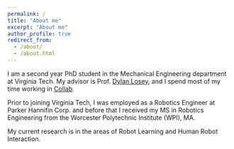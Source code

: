 ```yaml
---
permalink: /
title: "About me"
excerpt: "About me"
author_profile: true
redirect_from: 
  - /about/
  - /about.html
---
```

I am a second year PhD student in the Mechanical Engineering department at Virginia Tech. My advisor is Prof. [Dylan Losey](https://dylanlosey.com/), and I spend most of my time working in [Collab](https://collab.me.vt.edu/).

Prior to joining Virginia Tech, I was employed as a Robotics Engineer at Parker Hannifin Corp. and before that I received my MS in Robotics Engineering from the Worcester Polytechnic Institute (WPI), MA.

My current research is in the areas of Robot Learning and Human Robot Interaction.